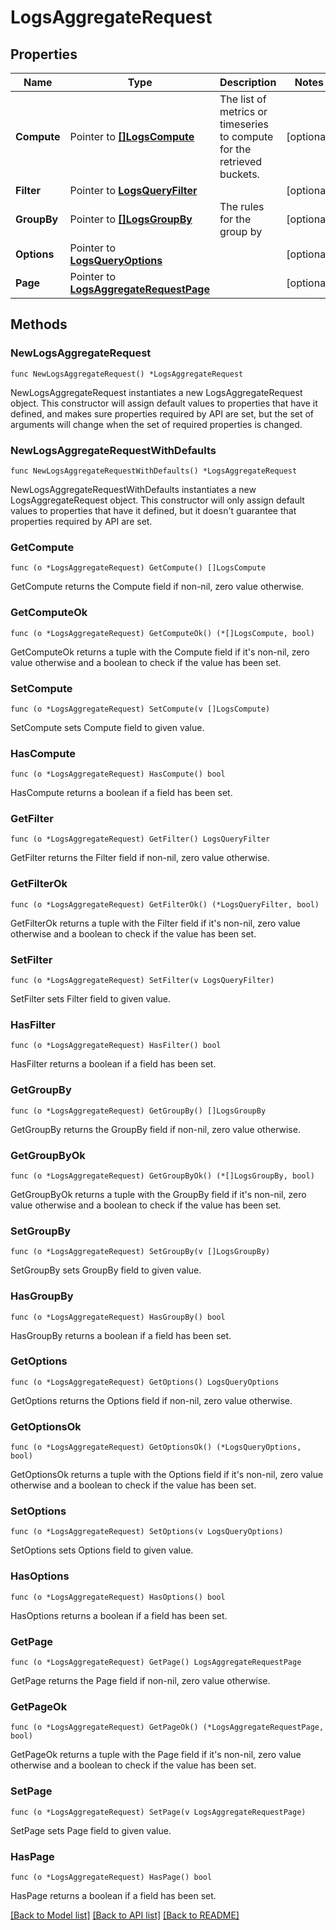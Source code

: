# LogsAggregateRequest

## Properties

Name | Type | Description | Notes
---- | ---- | ----------- | ------
**Compute** | Pointer to [**[]LogsCompute**](LogsCompute.md) | The list of metrics or timeseries to compute for the retrieved buckets. | [optional] 
**Filter** | Pointer to [**LogsQueryFilter**](LogsQueryFilter.md) |  | [optional] 
**GroupBy** | Pointer to [**[]LogsGroupBy**](LogsGroupBy.md) | The rules for the group by | [optional] 
**Options** | Pointer to [**LogsQueryOptions**](LogsQueryOptions.md) |  | [optional] 
**Page** | Pointer to [**LogsAggregateRequestPage**](LogsAggregateRequestPage.md) |  | [optional] 

## Methods

### NewLogsAggregateRequest

`func NewLogsAggregateRequest() *LogsAggregateRequest`

NewLogsAggregateRequest instantiates a new LogsAggregateRequest object.
This constructor will assign default values to properties that have it defined,
and makes sure properties required by API are set, but the set of arguments
will change when the set of required properties is changed.

### NewLogsAggregateRequestWithDefaults

`func NewLogsAggregateRequestWithDefaults() *LogsAggregateRequest`

NewLogsAggregateRequestWithDefaults instantiates a new LogsAggregateRequest object.
This constructor will only assign default values to properties that have it defined,
but it doesn't guarantee that properties required by API are set.

### GetCompute

`func (o *LogsAggregateRequest) GetCompute() []LogsCompute`

GetCompute returns the Compute field if non-nil, zero value otherwise.

### GetComputeOk

`func (o *LogsAggregateRequest) GetComputeOk() (*[]LogsCompute, bool)`

GetComputeOk returns a tuple with the Compute field if it's non-nil, zero value otherwise
and a boolean to check if the value has been set.

### SetCompute

`func (o *LogsAggregateRequest) SetCompute(v []LogsCompute)`

SetCompute sets Compute field to given value.

### HasCompute

`func (o *LogsAggregateRequest) HasCompute() bool`

HasCompute returns a boolean if a field has been set.

### GetFilter

`func (o *LogsAggregateRequest) GetFilter() LogsQueryFilter`

GetFilter returns the Filter field if non-nil, zero value otherwise.

### GetFilterOk

`func (o *LogsAggregateRequest) GetFilterOk() (*LogsQueryFilter, bool)`

GetFilterOk returns a tuple with the Filter field if it's non-nil, zero value otherwise
and a boolean to check if the value has been set.

### SetFilter

`func (o *LogsAggregateRequest) SetFilter(v LogsQueryFilter)`

SetFilter sets Filter field to given value.

### HasFilter

`func (o *LogsAggregateRequest) HasFilter() bool`

HasFilter returns a boolean if a field has been set.

### GetGroupBy

`func (o *LogsAggregateRequest) GetGroupBy() []LogsGroupBy`

GetGroupBy returns the GroupBy field if non-nil, zero value otherwise.

### GetGroupByOk

`func (o *LogsAggregateRequest) GetGroupByOk() (*[]LogsGroupBy, bool)`

GetGroupByOk returns a tuple with the GroupBy field if it's non-nil, zero value otherwise
and a boolean to check if the value has been set.

### SetGroupBy

`func (o *LogsAggregateRequest) SetGroupBy(v []LogsGroupBy)`

SetGroupBy sets GroupBy field to given value.

### HasGroupBy

`func (o *LogsAggregateRequest) HasGroupBy() bool`

HasGroupBy returns a boolean if a field has been set.

### GetOptions

`func (o *LogsAggregateRequest) GetOptions() LogsQueryOptions`

GetOptions returns the Options field if non-nil, zero value otherwise.

### GetOptionsOk

`func (o *LogsAggregateRequest) GetOptionsOk() (*LogsQueryOptions, bool)`

GetOptionsOk returns a tuple with the Options field if it's non-nil, zero value otherwise
and a boolean to check if the value has been set.

### SetOptions

`func (o *LogsAggregateRequest) SetOptions(v LogsQueryOptions)`

SetOptions sets Options field to given value.

### HasOptions

`func (o *LogsAggregateRequest) HasOptions() bool`

HasOptions returns a boolean if a field has been set.

### GetPage

`func (o *LogsAggregateRequest) GetPage() LogsAggregateRequestPage`

GetPage returns the Page field if non-nil, zero value otherwise.

### GetPageOk

`func (o *LogsAggregateRequest) GetPageOk() (*LogsAggregateRequestPage, bool)`

GetPageOk returns a tuple with the Page field if it's non-nil, zero value otherwise
and a boolean to check if the value has been set.

### SetPage

`func (o *LogsAggregateRequest) SetPage(v LogsAggregateRequestPage)`

SetPage sets Page field to given value.

### HasPage

`func (o *LogsAggregateRequest) HasPage() bool`

HasPage returns a boolean if a field has been set.


[[Back to Model list]](../README.md#documentation-for-models) [[Back to API list]](../README.md#documentation-for-api-endpoints) [[Back to README]](../README.md)


